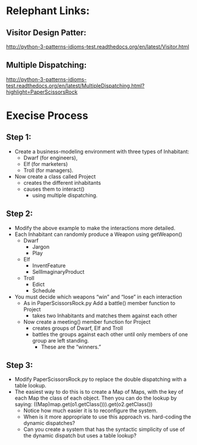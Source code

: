 # Relephant Links:

## Visitor Design Patter:
http://python-3-patterns-idioms-test.readthedocs.org/en/latest/Visitor.html

## Multiple Dispatching:
http://python-3-patterns-idioms-test.readthedocs.org/en/latest/MultipleDispatching.html?highlight=PaperScissorsRock

# Execise Process
## Step 1:
- Create a business-modeling environment with three types of Inhabitant: 
    - Dwarf (for engineers), 
    - Elf (for marketers) 
    - Troll (for managers). 
- Now create a class called Project 
    - creates the different inhabitants 
    - causes them to interact() 
        - using multiple dispatching.

## Step 2:
- Modify the above example to make the interactions more detailed. 
- Each Inhabitant can randomly produce a Weapon using getWeapon() 
    - Dwarf 
        - Jargon
        - Play
    - Elf 
        - InventFeature
        - SellImaginaryProduct
    - Troll
        - Edict
        - Schedule
- You must decide which weapons “win” and “lose” in each interaction
    - As in PaperScissorsRock.py Add a battle() member function to Project
        - takes two Inhabitants and matches them against each other
    - Now create a meeting() member function for Project 
        - creates groups of Dwarf, Elf and Troll
        - battles the groups against each other until only members of one group are left standing. 
            - These are the “winners.”

## Step 3:
- Modify PaperScissorsRock.py to replace the double dispatching with a table lookup. 
- The easiest way to do this is to create a Map of Maps, with the key of each Map the class of each object. Then you can do the lookup by saying: ((Map)map.get(o1.getClass())).get(o2.getClass())
    - Notice how much easier it is to reconfigure the system.
    - When is it more appropriate to use this approach vs. hard-coding the dynamic dispatches?
    - Can you create a system that has the syntactic simplicity of use of the dynamic dispatch but uses a table lookup?